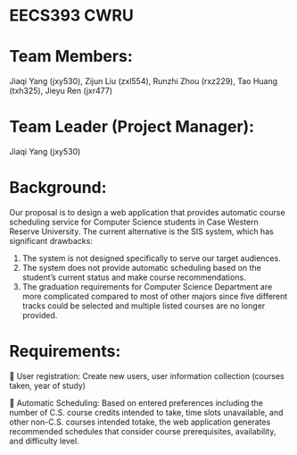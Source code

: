 # EECS393 CWRU

# Team Members:
Jiaqi Yang (jxy530), Zijun Liu (zxl554), Runzhi Zhou (rxz229),
Tao Huang (txh325), Jieyu Ren (jxr477)

# Team Leader (Project Manager):
Jiaqi Yang (jxy530)

# Background:
Our proposal is to design a web application that provides automatic course scheduling
service for Computer Science students in Case Western Reserve University. The current
alternative is the SIS system, which has significant drawbacks:
1) The system is not designed specifically to serve our target audiences.
2) The system does not provide automatic scheduling based on the student’s current status and
make course recommendations.
3) The graduation requirements for Computer Science Department are more complicated
compared to most of other majors since five different tracks could be selected and multiple listed
courses are no longer provided.

# Requirements:
 User registration: Create new users, user information collection (courses taken, year of study)

 Automatic Scheduling: Based on entered preferences including the number of C.S. course
credits intended to take, time slots unavailable, and other non-C.S. courses intended totake, the web application generates recommended schedules that consider course prerequisites, availability, and difficulty level.
